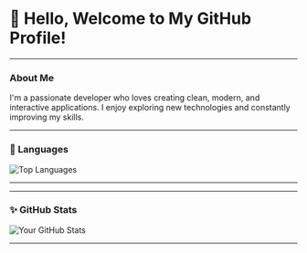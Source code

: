 # 👋 Hello, Welcome to My GitHub Profile!
---

### About Me
I'm a passionate developer who loves creating clean, modern, and interactive applications. I enjoy exploring new technologies and constantly improving my skills.

---

### 📝 Languages
<!-- Displays your top languages dynamically -->
![Top Languages](https://github-readme-stats.vercel.app/api/top-langs/?username=yourusername&layout=compact&theme=radical)

---

---

### ✨ GitHub Stats
![Your GitHub Stats](https://github-readme-stats.vercel.app/api?username=yourusername&show_icons=true&theme=radical)

---
